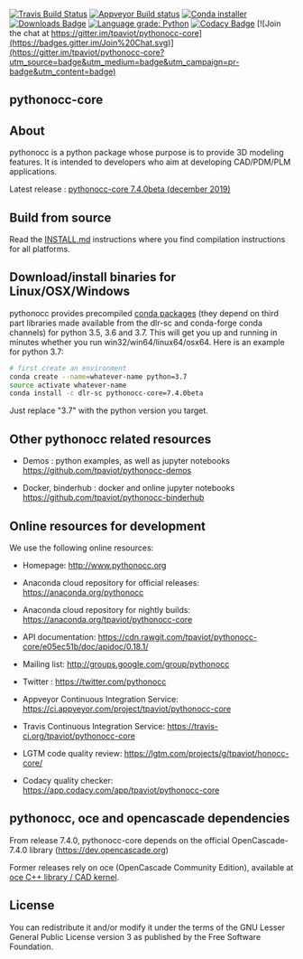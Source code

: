 [![Travis Build Status](https://travis-ci.org/tpaviot/pythonocc-core.png?branch=master)](https://travis-ci.org/tpaviot/pythonocc-core)
[![Appveyor Build status](https://ci.appveyor.com/api/projects/status/qaeurexctw3l8f6f/branch/master?svg=true)](https://ci.appveyor.com/project/tpaviot/pythonocc-core)
[![Conda installer](https://anaconda.org/pythonocc/pythonocc-core/badges/installer/conda.svg)](https://anaconda.org/pythonocc/pythonocc-core)
[![Downloads Badge](https://anaconda.org/pythonocc/pythonocc-core/badges/downloads.svg)](https://anaconda.org/pythonocc/pythonocc-core)
[![Language grade: Python](https://img.shields.io/lgtm/grade/python/g/tpaviot/pythonocc-core.svg?logo=lgtm&logoWidth=18)](https://lgtm.com/projects/g/tpaviot/pythonocc-core/context:python)
[![Codacy Badge](https://api.codacy.com/project/badge/Grade/67c121324b8d4f37bc27029464c87020)](https://www.codacy.com/app/tpaviot/pythonocc-core?utm_source=github.com&amp;utm_medium=referral&amp;utm_content=tpaviot/pythonocc-core&amp;utm_campaign=Badge_Grade)
[![Join the chat at https://gitter.im/tpaviot/pythonocc-core](https://badges.gitter.im/Join%20Chat.svg)](https://gitter.im/tpaviot/pythonocc-core?utm_source=badge&utm_medium=badge&utm_campaign=pr-badge&utm_content=badge)

pythonocc-core
--------------

About
-----

pythonocc is a python package whose purpose is to provide 3D modeling
features. It is intended to developers who aim at developing
CAD/PDM/PLM applications.

Latest release : [pythonocc-core 7.4.0beta (december 2019)](https://github.com/tpaviot/pythonocc-core/releases/tag/7.4.0beta)


Build from source
-----------------

Read the [INSTALL.md](https://github.com/tpaviot/pythonocc-core/blob/master/INSTALL.md) instructions where you find compilation instructions for all platforms.

Download/install binaries for Linux/OSX/Windows
-----------------------------------------------

pythonocc provides precompiled [conda packages](https://anaconda.org/pythonocc/pythonocc-core) (they depend on third part libraries made available from the dlr-sc and conda-forge conda channels) for python 3.5, 3.6 and 3.7. This will get you up and running in minutes whether you run win32/win64/linux64/osx64. Here is an example for python 3.7:

```bash
# first create an environment
conda create --name=whatever-name python=3.7
source activate whatever-name
conda install -c dlr-sc pythonocc-core=7.4.0beta
```

Just replace "3.7" with the python version you target.

Other pythonocc related resources
---------------------------------

* Demos : python examples, as well as jupyter notebooks https://github.com/tpaviot/pythonocc-demos

* Docker, binderhub : docker and online jupyter notebooks https://github.com/tpaviot/pythonocc-binderhub

Online resources for development
--------------------------------

We use the following online resources:
* Homepage: http://www.pythonocc.org

* Anaconda cloud repository for official releases: https://anaconda.org/pythonocc

* Anaconda cloud repository for nightly builds: https://anaconda.org/tpaviot/pythonocc-core

* API documentation: https://cdn.rawgit.com/tpaviot/pythonocc-core/e05ec51b/doc/apidoc/0.18.1/

* Mailing list: http://groups.google.com/group/pythonocc

* Twitter : https://twitter.com/pythonocc

* Appveyor Continuous Integration Service: https://ci.appveyor.com/project/tpaviot/pythonocc-core

* Travis Continuous Integration Service: https://travis-ci.org/tpaviot/pythonocc-core

* LGTM code quality review: https://lgtm.com/projects/g/tpaviot/honocc-core/

* Codacy quality checker: https://app.codacy.com/app/tpaviot/pythonocc-core

pythonocc, oce and opencascade dependencies
-------------------------------------------

From release 7.4.0, pythonocc-core depends on the official OpenCascade-7.4.0 library (https://dev.opencascade.org)

Former releases rely on oce (OpenCascade Community Edition), available at  
[oce C++ library / CAD kernel](https://github.com/tpaviot/oce).

License
-------

You can redistribute it and/or modify it under the terms of the GNU Lesser
General Public License version 3 as published by the Free Software Foundation.
